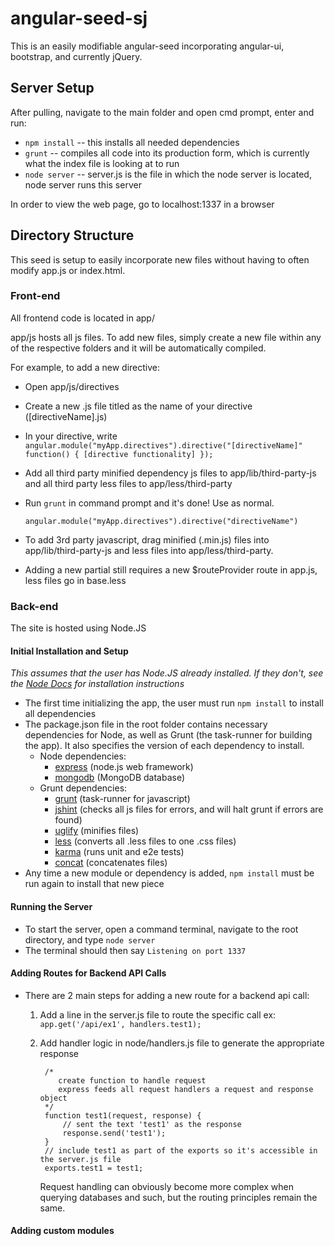 # angular-seed-sj

This is an easily modifiable angular-seed incorporating angular-ui, bootstrap, and currently jQuery.

## Server Setup

After pulling, navigate to the main folder and open cmd prompt, enter and run:
* `npm install` -- this installs all needed dependencies
* `grunt` -- compiles all code into its production form, which is currently what the index file is looking at to run
* `node server` -- server.js is the file in which the node server is located, node server runs this server

In order to view the web page, go to localhost:1337 in a browser

## Directory Structure
This seed is setup to easily incorporate new files without having to often modify app.js or index.html.

### Front-end
All frontend code is located in app/  

app/js hosts all js files. To add new files, simply create a new file within any of the respective folders and it will be automatically compiled.  
 
For example, to add a new directive:  

  * Open app/js/directives
  * Create a new .js file titled as the name of your directive ([directiveName].js)
  * In your directive, write `angular.module("myApp.directives").directive("[directiveName]" function() { [directive functionality] });`
  * Add all third party minified dependency js files to app/lib/third-party-js and all third party less files
 to app/less/third-party
  * Run `grunt` in command prompt and it's done! Use as normal.  



		angular.module("myApp.directives").directive("directiveName")

* To add 3rd party javascript, drag minified (.min.js) files into app/lib/third-party-js and less files into app/less/third-party.

* Adding a new partial still requires a new $routeProvider route in app.js, less files go in base.less

### Back-end
The site is hosted using Node.JS

#### Initial Installation and Setup
*This assumes that the user has Node.JS already installed.  If they don't, see the [Node Docs](http://nodejs.org/) for installation instructions*  

* The first time initializing the app, the user must run `npm install` to install all dependencies
* The package.json file in the root folder contains necessary dependencies for Node, as well as Grunt (the task-runner for building the app).  It also specifies the version of each dependency to install.  
	* Node dependencies:
		* [express](http://expressjs.com/) (node.js web framework)
		* [mongodb](http://www.mongodb.org/) (MongoDB database)
	* Grunt dependencies:
		* [grunt](http://gruntjs.com/) (task-runner for javascript)
		* [jshint](https://github.com/gruntjs/grunt-contrib-jshint) (checks all js files for errors, and will halt grunt if errors are found)
		* [uglify](https://github.com/gruntjs/grunt-contrib-uglify) (minifies files)
		* [less](https://github.com/gruntjs/grunt-contrib-less) (converts all .less files to one .css files)
		* [karma](https://github.com/karma-runner/grunt-karma) (runs unit and e2e tests)
		* [concat](https://github.com/gruntjs/grunt-contrib-concat) (concatenates files)
* Any time a new module or dependency is added, `npm install` must be run again to install that new piece

#### Running the Server

* To start the server, open a command terminal, navigate to the root directory, and type `node server`
* The terminal should then say `Listening on port 1337`

#### Adding Routes for Backend API Calls

* There are 2 main steps for adding a new route for a backend api call:  
	1. Add a line in the server.js file to route the specific call
		ex: `app.get('/api/ex1', handlers.test1);`
	2. Add handler logic in node/handlers.js file to generate the appropriate response  

			/* 
			   create function to handle request 
			   express feeds all request handlers a request and response object
			*/
			function test1(request, response) {
				// sent the text 'test1' as the response
				response.send('test1');
			}
			// include test1 as part of the exports so it's accessible in the server.js file
			exports.test1 = test1;
		
		Request handling can obviously become more complex when querying databases and such, but the routing principles remain the same.


#### Adding custom modules
